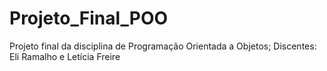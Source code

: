 # Projeto_Final_POO
Projeto final da disciplina de Programação Orientada a Objetos; Discentes: Eli Ramalho e Letícia Freire

